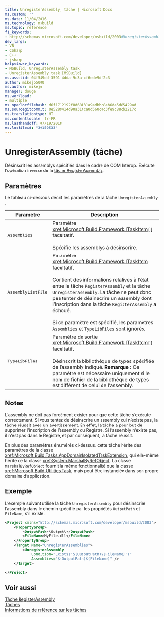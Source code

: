 ```yaml
---
title: UnregisterAssembly, tâche | Microsoft Docs
ms.custom: ''
ms.date: 11/04/2016
ms.technology: msbuild
ms.topic: reference
f1_keywords:
- http://schemas.microsoft.com/developer/msbuild/2003#UnregisterAssembly
dev_langs:
- VB
- CSharp
- C++
- jsharp
helpviewer_keywords:
- MSBuild, UnregisterAssembly task
- UnregisterAssembly task [MSBuild]
ms.assetid: 04f549dd-3591-4dda-9c3a-cf6ede9df2c3
author: mikejo5000
ms.author: mikejo
manager: douge
ms.workload:
- multiple
ms.openlocfilehash: d6f1712192f8d68131a9adbbc8eb6de5d85429ad
ms.sourcegitcommit: 0e5289414d90a314ca0d560c0c3fe9c88cb2217c
ms.translationtype: HT
ms.contentlocale: fr-FR
ms.lasthandoff: 07/19/2018
ms.locfileid: "39150533"
---
```

# <a name="unregisterassembly-task"></a>UnregisterAssembly (tâche)
Désinscrit les assemblys spécifiés dans le cadre de COM Interop. Exécute l’opération inverse de la [tâche RegisterAssembly](../msbuild/registerassembly-task.md).  
  
## <a name="parameters"></a>Paramètres  
 Le tableau ci-dessous décrit les paramètres de la tâche `UnregisterAssembly` .  
  
|Paramètre|Description|  
|---------------|-----------------|  
|`Assemblies`|Paramètre <xref:Microsoft.Build.Framework.ITaskItem>`[]` facultatif.<br /><br /> Spécifie les assemblys à désinscrire.|  
|`AssemblyListFile`|Paramètre <xref:Microsoft.Build.Framework.ITaskItem> facultatif.<br /><br /> Contient des informations relatives à l’état entre la tâche `RegisterAssembly` et la tâche `UnregisterAssembly`. La tâche ne peut donc pas tenter de désinscrire un assembly dont l’inscription dans la tâche `RegisterAssembly` a échoué.<br /><br /> Si ce paramètre est spécifié, les paramètres `Assemblies` et `TypeLibFiles` sont ignorés.|  
|`TypeLibFiles`|Paramètre de sortie <xref:Microsoft.Build.Framework.ITaskItem>`[]` facultatif.<br /><br /> Désinscrit la bibliothèque de types spécifiée de l’assembly indiqué. **Remarque :** Ce paramètre est nécessaire uniquement si le nom de fichier de la bibliothèque de types est différent de celui de l’assembly.|  
  
## <a name="remarks"></a>Notes  
 L’assembly ne doit pas forcément exister pour que cette tâche s’exécute correctement. Si vous tentez de désinscrire un assembly qui n’existe pas, la tâche réussit avec un avertissement. En effet, la tâche a pour but de supprimer l’inscription de l’assembly du Registre. Si l’assembly n’existe pas, il n’est pas dans le Registre, et par conséquent, la tâche réussit.  
  
 En plus des paramètres énumérés ci-dessus, cette tâche hérite des paramètres de la classe <xref:Microsoft.Build.Tasks.AppDomainIsolatedTaskExtension>, qui elle-même hérite de la classe <xref:System.MarshalByRefObject>. La classe `MarshalByRefObject` fournit la même fonctionnalité que la classe <xref:Microsoft.Build.Utilities.Task>, mais peut être instanciée dans son propre domaine d’application.  
  
## <a name="example"></a>Exemple  
 L’exemple suivant utilise la tâche `UnregisterAssembly` pour désinscrire l’assembly dans le chemin spécifié par les propriétés `OutputPath` et `FileName`, s’il existe.  
  
```xml  
<Project xmlns="http://schemas.microsoft.com/developer/msbuild/2003">  
    <PropertyGroup>  
        <OutputPath>\Output\</OutputPath>  
        <FileName>MyFile.dll</FileName>  
    </PropertyGroup>  
    <Target Name="UnregisterAssemblies">  
        <UnregisterAssembly  
            Condition="Exists('$(OutputPath)$(FileName)')"  
            Assemblies="$(OutputPath)$(FileName)" />  
    </Target>  
  
</Project>  
```  
  
## <a name="see-also"></a>Voir aussi  
 [Tâche RegisterAssembly](../msbuild/registerassembly-task.md)   
 [Tâches](../msbuild/msbuild-tasks.md)   
 [Informations de référence sur les tâches](../msbuild/msbuild-task-reference.md)